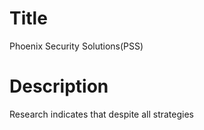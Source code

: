 # Title
Phoenix Security Solutions(PSS)

# Description
Research indicates that despite all strategies